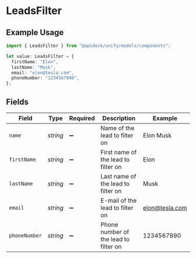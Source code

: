 # LeadsFilter

## Example Usage

```typescript
import { LeadsFilter } from "@apideck/unify/models/components";

let value: LeadsFilter = {
  firstName: "Elon",
  lastName: "Musk",
  email: "elon@tesla.com",
  phoneNumber: "1234567890",
};
```

## Fields

| Field                                 | Type                                  | Required                              | Description                           | Example                               |
| ------------------------------------- | ------------------------------------- | ------------------------------------- | ------------------------------------- | ------------------------------------- |
| `name`                                | *string*                              | :heavy_minus_sign:                    | Name of the lead to filter on         | Elon Musk                             |
| `firstName`                           | *string*                              | :heavy_minus_sign:                    | First name of the lead to filter on   | Elon                                  |
| `lastName`                            | *string*                              | :heavy_minus_sign:                    | Last name of the lead to filter on    | Musk                                  |
| `email`                               | *string*                              | :heavy_minus_sign:                    | E-mail of the lead to filter on       | elon@tesla.com                        |
| `phoneNumber`                         | *string*                              | :heavy_minus_sign:                    | Phone number of the lead to filter on | 1234567890                            |